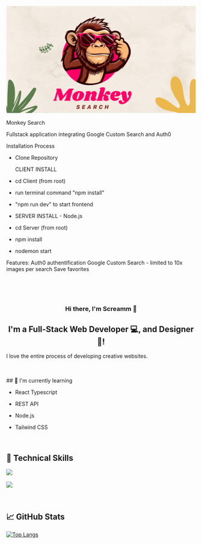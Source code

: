<p align="center">
  <img src="https://raw.githubusercontent.com/screamm/Inl-mningsuppgift-1-David-Lindestrand-Cuenca/main/monkey%20search.gif" alt="monkey search banner">
</p>



Monkey Search

Fullstack application integrating Google Custom Search and Auth0


Installation Process

- Clone Repository

  CLIENT INSTALL
- cd Client (from root)
- run terminal command "npm install"
- "npm run dev" to start frontend

- SERVER INSTALL - Node.js
- cd Server (from root)
- npm install
- nodemon start


Features:
Auth0 authentification
Google Custom Search - limited to 10x images per search
Save favorites


<br>
<br>
<br>

<h3 align="center">
Hi there, I'm Screamm 👋
</h3>

<h2 align="center">
I'm a Full-Stack Web Developer 💻, and Designer 🎨!
</h2> 

I love the entire process of developing creative websites. 

<br>
<br>
## 🌱 I'm currently learning

- React Typescript
- REST API
- Node.js
- Tailwind CSS

  <br>
  

## 💼 Technical Skills

![](https://img.shields.io/badge/Code-React-informational?style=flat&logo=react&color=61DAFB)

![](https://img.shields.io/badge/Code-JavaScript-informational?style=flat&logo=JavaScript&color=F7DF1E)

<br>

## 📈 GitHub Stats 

[![Top Langs](https://github-readme-stats.vercel.app/api/top-langs/?username=screamm&layout=compact)](https://github.com/screamm)


<br>
